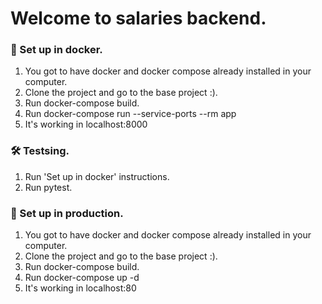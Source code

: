 # Welcome to salaries backend.

### 🐳 Set up in docker.
1. You got to have docker and docker compose already installed in your computer.
2. Clone the project and go to the base project :).
3. Run docker-compose build.
4. Run docker-compose run --service-ports --rm app
5. It's working in localhost:8000

### 🛠 Testsing.
1. Run 'Set up in docker' instructions.
2. Run pytest.

### 🚀 Set up in production.
1. You got to have docker and docker compose already installed in your computer.
2. Clone the project and go to the base project :).
3. Run docker-compose build.
4. Run docker-compose up -d
5. It's working in localhost:80

